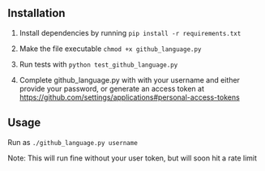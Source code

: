 Installation
-----------

1. Install dependencies by running `pip install -r requirements.txt`

2. Make the file executable `chmod +x github_language.py`

3. Run tests with `python test_github_language.py`

4. Complete github_language.py with with your username and either provide your password, or generate an access token at 
  https://github.com/settings/applications#personal-access-tokens


Usage
-----

Run as `./github_language.py username`

Note: This will run fine without your user token, but will soon hit a rate limit

